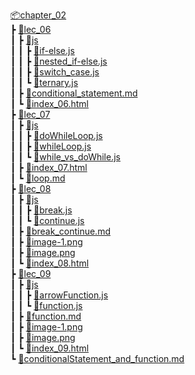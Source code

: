 [📦chapter_02](../chapter_02/)  
 ┣ [📂lec_06](lec_06/)  
 ┃ ┣ [📂js](lec_06/js/)  
 ┃ ┃ ┣ [📜if-else.js](lec_06/js/if-else.js)  
 ┃ ┃ ┣ [📜nested_if-else.js](lec_06/js/nested_if-else.js)  
 ┃ ┃ ┣ [📜switch_case.js](lec_06/js/switch_case.js)  
 ┃ ┃ ┗ [📜ternary.js](lec_06/js/ternary.js)  
 ┃ ┣ [📜conditional_statement.md](lec_06/conditional_statement.md)  
 ┃ ┗ [📜index_06.html](lec_06/index_06.html)  
 ┣ [📂lec_07](lec_07/)  
 ┃ ┣ [📂js](lec_07/js/)  
 ┃ ┃ ┣ [📜doWhileLoop.js](lec_07/js/doWhileLoop.js)  
 ┃ ┃ ┣ [📜whileLoop.js](lec_07/js/whileLoop.js)  
 ┃ ┃ ┗ [📜while_vs_doWhile.js](lec_07/js/while_vs_doWhile.js)  
 ┃ ┣ [📜index_07.html](lec_07/index_07.html)  
 ┃ ┗ [📜loop.md](lec_07/loop.md)  
 ┣ [📂lec_08](lec_08/)  
 ┃ ┣ [📂js](lec_08/js/)  
 ┃ ┃ ┣ [📜break.js](lec_08/js/break.js)  
 ┃ ┃ ┗ [📜continue.js](lec_08/js/continue.js)  
 ┃ ┣ [📜break_continue.md](lec_08/break_continue.md)  
 ┃ ┣ [📜image-1.png](lec_08/image-1.png)  
 ┃ ┣ [📜image.png](lec_08/image.png)  
 ┃ ┗ [📜index_08.html](lec_08/index_08.html)  
 ┣ [📂lec_09](lec_09/)  
 ┃ ┣ [📂js](lec_09/js/)  
 ┃ ┃ ┣ [📜arrowFunction.js](lec_09/js/arrowFunction.js)  
 ┃ ┃ ┗ [📜function.js](lec_09/js/function.js)  
 ┃ ┣ [📜function.md](lec_09/function.md)  
 ┃ ┣ [📜image-1.png](lec_09/image-1.png)  
 ┃ ┣ [📜image.png](lec_09/image.png)  
 ┃ ┗ [📜index_09.html](lec_09/index_09.html)  
 ┗ [📜conditionalStatement_and_function.md](conditionalStatement_and_function.md)
